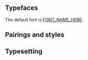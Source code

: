 ## Typefaces
The default font is [FONT_NAME_HERE](/components/detail/fonts).


## Pairings and styles


## Typesetting
